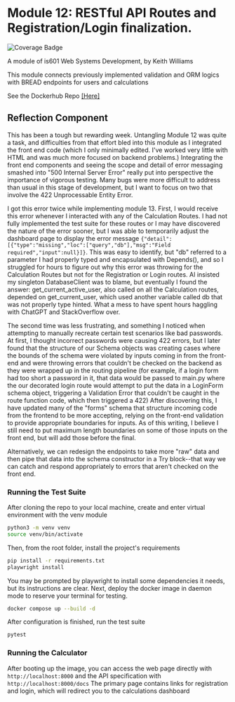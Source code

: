 # Module 12: RESTful API Routes and Registration/Login finalization.
![Coverage Badge](https://github.com/lcphutchinson/is601_13/actions/workflows/ci-cd.yml/badge.svg)

A module of is601 Web Systems Development, by Keith Williams

This module connects previously implemented validation and ORM logics with BREAD endpoints for users and calculations

See the Dockerhub Repo [[Here]](https://hub.docker.com/repository/docker/lcphutchinson/is601_13)

## Reflection Component

This has been a tough but rewarding week. Untangling Module 12 was quite a task, and difficulties from that effort bled into this module as I integrated the front end code (which I only minimally edited. I've worked very little with HTML and was much more focused on backend problems.) Integrating the front end components and seeing the scope and detail of error messaging smashed into "500 Internal Server Error" really put into perspective the importance of vigorous testing. Many bugs were more difficult to address than usual in this stage of development, but I want to focus on two that involve the 422 Unprocessable Entity Error.

I got this error twice while implementing module 13. First, I would receive this error whenever I interacted with any of the Calculation Routes. I had not fully implemented the test suite for these routes or I may have discovered the nature of the error sooner, but I was able to temporarily adjust the dashboard page to display the error message `{"detail":[{"type":"missing","loc":["query","db"],"msg":"Field required","input":null}]}`. This was easy to identify, but "db" referred to a parameter I had properly typed and encapsulated with Depends(), and so I struggled for hours to figure out why this error was throwing for the Calculation Routes but not for the Registration or Login routes. AI insisted my singleton DatabaseClient was to blame, but eventually I found the answer: get_current_active_user, also called on all the Calculation routes, depended on get_current_user, which used another variable called db that was not properly type hinted. What a mess to have spent hours haggling with ChatGPT and StackOverflow over.

The second time was less frustrating, and something I noticed when attempting to manually recreate certain test scenarios like bad passwords. At first, I thought incorrect passwords were causing 422 errors, but I later found that the structure of our Schema objects was creating cases where the bounds of the schema were violated by inputs coming in from the front-end and were throwing errors that couldn't be checked on the backend as they were wrapped up in the routing pipeline (for example, if a login form had too short a password in it, that data would be passed to main.py where the our decorated login route would attempt to put the data in a LoginForm schema object, triggering a Validation Error that couldn't be caught in the route function code, which then triggered a 422) After discovering this, I have updated many of the "forms" schema that structure incoming code from the frontend to be more accepting, relying on the front-end validation to provide appropriate boundaries for inputs. As of this writing, I believe I still need to put maximum length boundaries on some of those inputs on the front end, but will add those before the final.

Alternatively, we can redesign the endpoints to take more "raw" data and then pipe that data into the schema constructor in a Try block--that way we can catch and respond appropriately to errors that aren't checked on the front end.

### Running the Test Suite

After cloning the repo to your local machine, create and enter virtual environment with the venv module

```bash
python3 -m venv venv
source venv/bin/activate
```

Then, from the root folder, install the project's requirements

```bash
pip install -r requirements.txt
playwright install
```

You may be prompted by playwright to install some dependencies it needs, but its instructions are clear.
Next, deploy the docker image in daemon mode to reserve your terminal for testing.

```bash
docker compose up --build -d
```

After configuration is finished, run the test suite

```bash
pytest
```

### Running the Calculator

After booting up the image, you can access the web page directly with `http://localhost:8000` and the API specification with `http://localhost:8000/docs`
The primary page contains links for registration and login, which will redirect you to the calculations dashboard
